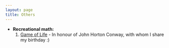 ```yaml
---
layout: page
title: Others
---
```


* **Recreational math:** 
    1. [Game of Life](Others/Game_of_Life.md) - In honour of John Horton Conway, with whom I share my birthday :)

